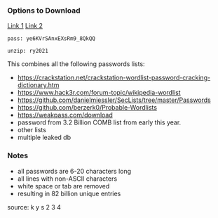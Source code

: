 ### Options to Download

[Link 1](https://mega.nz/folder/aUEWFL7B#ikLMpByYfGehSoxXDEDSrA)
[Link 2](https://mega.nz/folder/Ip4iBDwT#RtYn83ar3IN1a8_dmR4A_g)

```
pass: ye6KVrSAnxEXsRm9_8QkQQ

unzip: ry2021
```
This combines all the following passwords lists:

- https://crackstation.net/crackstation-wordlist-password-cracking-dictionary.htm
- https://www.hack3r.com/forum-topic/wikipedia-wordlist
- https://github.com/danielmiessler/SecLists/tree/master/Passwords
- https://github.com/berzerk0/Probable-Wordlists
- https://weakpass.com/download
- password from 3.2 Billion COMB list from early this year.
- other lists
- multiple leaked db

### Notes
- all passwords are 6-20 characters long
- all lines with non-ASCII characters
- white space or tab are removed
- resulting in 82 billion unique entries



source: k y s 2 3 4
